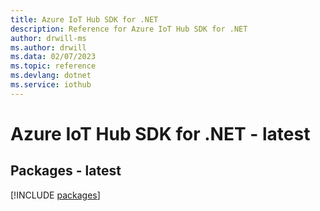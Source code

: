 ```yaml
---
title: Azure IoT Hub SDK for .NET
description: Reference for Azure IoT Hub SDK for .NET
author: drwill-ms
ms.author: drwill
ms.data: 02/07/2023
ms.topic: reference
ms.devlang: dotnet
ms.service: iothub
---
```

# Azure IoT Hub SDK for .NET - latest
## Packages - latest
[!INCLUDE [packages](iot-hub-index.md)]